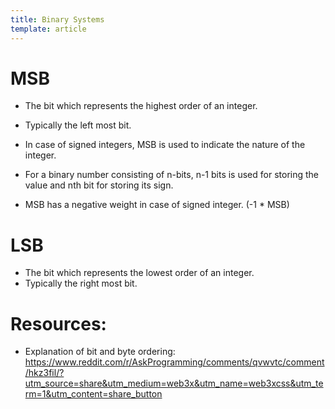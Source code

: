 ```yaml
---
title: Binary Systems
template: article
---
```

# MSB

- The bit which represents the highest order of an integer.
- Typically the left most bit.

- In case of signed integers, MSB is used to indicate the nature of the integer.
 - For a binary number consisting of n-bits, n-1 bits is used for storing the value and nth bit
   for storing its sign.
 - MSB has a negative weight in case of signed integer. (-1 * MSB)

# LSB

- The bit which represents the lowest order of an integer.
- Typically the right most bit.


# Resources:

- Explanation of bit and byte ordering: https://www.reddit.com/r/AskProgramming/comments/qvwvtc/comment/hkz3fil/?utm_source=share&utm_medium=web3x&utm_name=web3xcss&utm_term=1&utm_content=share_button


